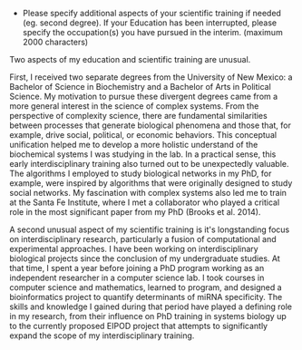 * Please specify additional aspects of your scientific training if needed (eg. second degree). If your Education has been interrupted, please specify the occupation(s) you have pursued in the interim. (maximum 2000 characters)

Two aspects of my education and scientific training are unusual.

First, I received two separate degrees from the University of New Mexico: a Bachelor of Science in Biochemistry and a Bachelor of Arts in Political Science. My motivation to pursue these divergent degrees came from a more general interest in the science of complex systems. From the perspective of complexity science, there are fundamental similarities between processes that generate biological phenomena and those that, for example, drive social, political, or economic behaviors. This conceptual unification helped me to develop a more holistic understand of the biochemical systems I was studying in the lab. In a practical sense, this early interdisciplinary training also turned out to be unexpectedly valuable. The algorithms I employed to study biological networks in my PhD, for example, were inspired by algorithms that were originally designed to study social networks. My fascination with complex systems also led me to train at the Santa Fe Institute, where I met a collaborator who played a critical role in the most significant paper from my PhD (Brooks et al. 2014).

A second unusual aspect of my scientific training is it's longstanding focus on interdisciplinary research, particularly a fusion of computational and experimental approaches. I have been working on interdisciplinary biological projects since the conclusion of my undergraduate studies. At that time, I spent a year before joining a PhD program working as an independent researcher in a computer science lab. I took courses in computer science and mathematics, learned to program, and designed a bioinformatics project to quantify determinants of miRNA specificity. The skills and knowledge I gained during that period have played a defining role in my research, from their influence on PhD training in systems biology up to the currently proposed EIPOD project that attempts to significantly expand the scope of my interdisciplinary training.
